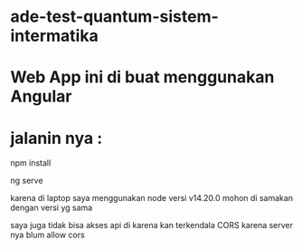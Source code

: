 # ade-test-quantum-sistem-intermatika
 
# Web App ini di buat menggunakan Angular 
# jalanin nya : 

npm install 

ng serve

karena di laptop saya menggunakan node versi v14.20.0 mohon di samakan dengan versi yg sama

saya juga tidak bisa akses api di karena kan terkendala CORS karena server nya blum allow cors 

